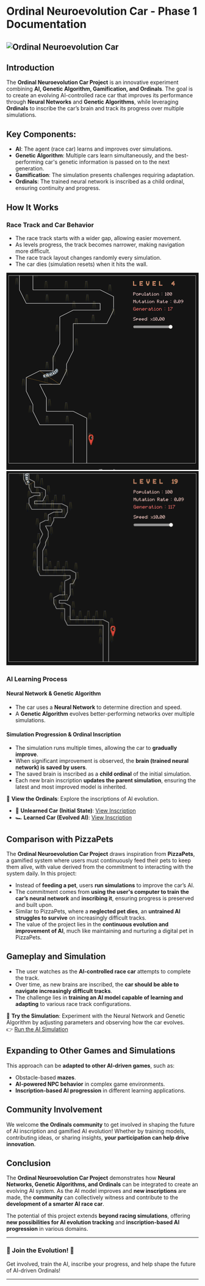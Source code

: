 <!-- @format -->

# Ordinal Neuroevolution Car - Phase 1 Documentation

## ![Ordinal Neuroevolution Car](https://ordinals.com/content/2bbfd14442458c71a144ff07d6076ae1db75d6535b1ac716baf23e967ce2b5c9i2)

## Introduction

The **Ordinal Neuroevolution Car Project** is an innovative experiment combining **AI, Genetic Algorithm, Gamification, and Ordinals**. The goal is to create an evolving AI-controlled race car that improves its performance through **Neural Networks** and **Genetic Algorithms**, while leveraging **Ordinals** to inscribe the car’s brain and track its progress over multiple simulations.

## Key Components:

- **AI**: The agent (race car) learns and improves over simulations.
- **Genetic Algorithm**: Multiple cars learn simultaneously, and the best-performing car's genetic information is passed on to the next generation.
- **Gamification**: The simulation presents challenges requiring adaptation.
- **Ordinals**: The trained neural network is inscribed as a child ordinal, ensuring continuity and progress.

## How It Works

### Race Track and Car Behavior

- The race track starts with a wider gap, allowing easier movement.
- As levels progress, the track becomes narrower, making navigation more difficult.
- The race track layout changes randomly every simulation.
- The car dies (simulation resets) when it hits the wall.

**![Level 4 Racing Track](https://raw.githubusercontent.com/Grynvault/neuroevolution-car-ordinals/refs/heads/main/level-4.png)**
**![Level 19 Racing Track](https://raw.githubusercontent.com/Grynvault/neuroevolution-car-ordinals/refs/heads/main/level-19.png)**

### AI Learning Process

#### Neural Network & Genetic Algorithm

- The car uses a **Neural Network** to determine direction and speed.
- A **Genetic Algorithm** evolves better-performing networks over multiple simulations.

#### Simulation Progression & Ordinal Inscription

- The simulation runs multiple times, allowing the car to **gradually improve**.
- When significant improvement is observed, the **brain (trained neural network) is saved by users**.
- The saved brain is inscribed as a **child ordinal** of the initial simulation.
- Each new brain inscription **updates the parent simulation**, ensuring the latest and most improved model is inherited.

📌 **View the Ordinals**: Explore the inscriptions of AI evolution.

- 🚗 **Unlearned Car (Initial State)**: [View Inscription](https://www.ord.io/85562636)
- 🏎️ **Learned Car (Evolved AI)**: [View Inscription](https://www.ord.io/85586094)

## Comparison with PizzaPets

The **Ordinal Neuroevolution Car Project** draws inspiration from **PizzaPets**, a gamified system where users must continuously feed their pets to keep them alive, with value derived from the commitment to interacting with the system daily. In this project:

- Instead of **feeding a pet**, users **run simulations** to improve the car’s AI.
- The commitment comes from **using the user's computer to train the car’s neural network** and **inscribing it**, ensuring progress is preserved and built upon.
- Similar to PizzaPets, where a **neglected pet dies**, an **untrained AI struggles to survive** on increasingly difficult tracks.
- The value of the project lies in the **continuous evolution and improvement of AI**, much like maintaining and nurturing a digital pet in PizzaPets.

## Gameplay and Simulation

- The user watches as the **AI-controlled race car** attempts to complete the track.
- Over time, as new brains are inscribed, the **car should be able to navigate increasingly difficult tracks**.
- The challenge lies in **training an AI model capable of learning and adapting** to various race track configurations.

🏁 **Try the Simulation**: Experiment with the Neural Network and Genetic Algorithm by adjusting parameters and observing how the car evolves.  
👉 [Run the AI Simulation](https://neuroevolution-car-simulation.netlify.app/)

## Expanding to Other Games and Simulations

This approach can be **adapted to other AI-driven games**, such as:

- Obstacle-based **mazes**.
- **AI-powered NPC behavior** in complex game environments.
- **Inscription-based AI progression** in different learning applications.

## Community Involvement

We welcome **the Ordinals community** to get involved in shaping the future of AI inscription and gamified AI evolution! Whether by training models, contributing ideas, or sharing insights, **your participation can help drive innovation**.

## Conclusion

The **Ordinal Neuroevolution Car Project** demonstrates how **Neural Networks, Genetic Algorithms, and Ordinals** can be integrated to create an evolving AI system. As the AI model improves and **new inscriptions** are made, the **community** can collectively witness and contribute to the **development of a smarter AI race car**.

The potential of this project extends **beyond racing simulations**, offering **new possibilities for AI evolution tracking** and **inscription-based AI progression** in various domains.

---

### 🚀 Join the Evolution! 🚀

Get involved, train the AI, inscribe your progress, and help shape the future of AI-driven Ordinals!

---
